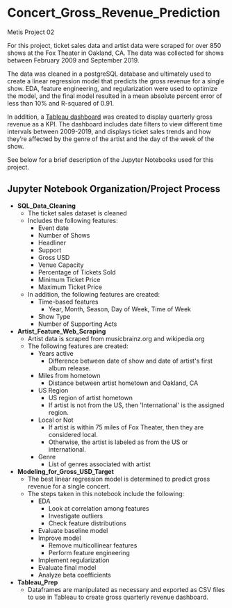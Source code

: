 # Concert_Gross_Revenue_Prediction
Metis Project 02

For this project, ticket sales data and artist data were scraped for over 850 shows at the Fox Theater in Oakland, CA. The data was collected for shows between February 2009 and September 2019.

The data was cleaned in a postgreSQL database and ultimately used to create a linear regression model that predicts the gross revenue for a single show. EDA, feature engineering, and regularization were used to optimize the model, and the final model resulted in a mean absolute percent error of less than 10% and R-squared of 0.91.

In addition, a [Tableau dashboard](https://public.tableau.com/profile/andrew.graves8383#!/vizhome/Fox_Theater_Dashboard/Dashboard) was created to display quarterly gross revenue as a KPI. The dashboard includes date filters to view different time intervals between 2009-2019, and displays ticket sales trends and how they’re affected by the genre of the artist and the day of the week of the show.

See below for a brief description of the Jupyter Notebooks used for this project.

## Jupyter Notebook Organization/Project Process

- **SQL_Data_Cleaning**
	- The ticket sales dataset is cleaned
	- Includes the following features:
		- Event date
		- Number of Shows
		- Headliner
		- Support
		- Gross USD
		- Venue Capacity
		- Percentage of Tickets Sold
		- Minimum Ticket Price
		- Maximum Ticket Price
	- In addition, the following features are created:
		- Time-based features
			- Year, Month, Season, Day of Week, Time of Week
		- Show Type
		- Number of Supporting Acts
- **Artist_Feature_Web_Scraping**
	- Artist data is scraped from musicbrainz.org and wikipedia.org
	- The following features are created:
        - Years active
            - Difference between date of show and date of artist's first album release.
        - Miles from hometown
            - Distance between artist hometown and Oakland, CA
        - US Region
            - US region of artist hometown 
            - If artist is not from the US, then 'International' is the assigned region.
        - Local or Not
            - If artist is within 75 miles of Fox Theater, then they are considered local.
            - Otherwise, the artist is labeled as from the US or international.
        - Genre
            - List of genres associated with artist	
- **Modeling_for_Gross_USD_Target**
	- The best linear regression model is determined to predict gross revenue for a single concert.
	- The steps taken in this notebook include the following:
		- EDA
			- Look at correlation among features
			- Investigate outliers
			- Check feature distributions
		- Evaluate baseline model
		- Improve model
			- Remove multicollinear features
			- Perform feature engineering
		- Implement regularization
		- Evaluate final model
		- Analyze beta coefficients
- **Tableau_Prep**
	- Dataframes are manipulated as necessary and exported as CSV files to use in Tableau to create gross quarterly revenue dashboard.
